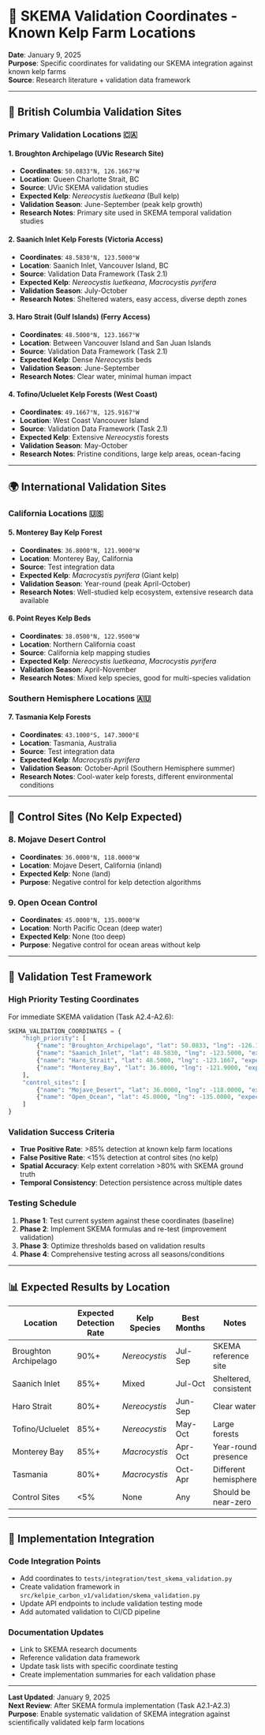 # 🌊 SKEMA Validation Coordinates - Known Kelp Farm Locations

**Date**: January 9, 2025  
**Purpose**: Specific coordinates for validating our SKEMA integration against known kelp farms  
**Source**: Research literature + validation data framework

---

## 🎯 **British Columbia Validation Sites**

### **Primary Validation Locations** 🇨🇦

#### **1. Broughton Archipelago** (UVic Research Site)
- **Coordinates**: `50.0833°N, 126.1667°W`
- **Location**: Queen Charlotte Strait, BC
- **Source**: UVic SKEMA validation studies
- **Expected Kelp**: *Nereocystis luetkeana* (Bull kelp)
- **Validation Season**: June-September (peak kelp growth)
- **Research Notes**: Primary site used in SKEMA temporal validation studies

#### **2. Saanich Inlet Kelp Forests** (Victoria Access)
- **Coordinates**: `48.5830°N, 123.5000°W`
- **Location**: Saanich Inlet, Vancouver Island, BC
- **Source**: Validation Data Framework (Task 2.1)
- **Expected Kelp**: *Nereocystis luetkeana*, *Macrocystis pyrifera*
- **Validation Season**: July-October
- **Research Notes**: Sheltered waters, easy access, diverse depth zones

#### **3. Haro Strait (Gulf Islands)** (Ferry Access)
- **Coordinates**: `48.5000°N, 123.1667°W`
- **Location**: Between Vancouver Island and San Juan Islands
- **Source**: Validation Data Framework (Task 2.1)  
- **Expected Kelp**: Dense *Nereocystis* beds
- **Validation Season**: June-September
- **Research Notes**: Clear water, minimal human impact

#### **4. Tofino/Ucluelet Kelp Forests** (West Coast)
- **Coordinates**: `49.1667°N, 125.9167°W`
- **Location**: West Coast Vancouver Island
- **Source**: Validation Data Framework (Task 2.1)
- **Expected Kelp**: Extensive *Nereocystis* forests
- **Validation Season**: May-October
- **Research Notes**: Pristine conditions, large kelp areas, ocean-facing

---

## 🌍 **International Validation Sites**

### **California Locations** 🇺🇸

#### **5. Monterey Bay Kelp Forest**
- **Coordinates**: `36.8000°N, 121.9000°W`
- **Location**: Monterey Bay, California
- **Source**: Test integration data
- **Expected Kelp**: *Macrocystis pyrifera* (Giant kelp)
- **Validation Season**: Year-round (peak April-October)
- **Research Notes**: Well-studied kelp ecosystem, extensive research data available

#### **6. Point Reyes Kelp Beds**
- **Coordinates**: `38.0500°N, 122.9500°W`
- **Location**: Northern California coast
- **Source**: California kelp mapping studies
- **Expected Kelp**: *Nereocystis luetkeana*, *Macrocystis pyrifera*
- **Validation Season**: April-November
- **Research Notes**: Mixed kelp species, good for multi-species validation

### **Southern Hemisphere Locations** 🇦🇺

#### **7. Tasmania Kelp Forests**
- **Coordinates**: `43.1000°S, 147.3000°E`
- **Location**: Tasmania, Australia
- **Source**: Test integration data
- **Expected Kelp**: *Macrocystis pyrifera*
- **Validation Season**: October-April (Southern Hemisphere summer)
- **Research Notes**: Cool-water kelp forests, different environmental conditions

---

## 🚫 **Control Sites (No Kelp Expected)**

### **8. Mojave Desert Control**
- **Coordinates**: `36.0000°N, 118.0000°W`
- **Location**: Mojave Desert, California (inland)
- **Expected Kelp**: None (land)
- **Purpose**: Negative control for kelp detection algorithms

### **9. Open Ocean Control**
- **Coordinates**: `45.0000°N, 135.0000°W`
- **Location**: North Pacific Ocean (deep water)
- **Expected Kelp**: None (too deep)
- **Purpose**: Negative control for ocean areas without kelp

---

## 🧪 **Validation Test Framework**

### **High Priority Testing Coordinates**
For immediate SKEMA validation (Task A2.4-A2.6):

```python
SKEMA_VALIDATION_COORDINATES = {
    "high_priority": [
        {"name": "Broughton_Archipelago", "lat": 50.0833, "lng": -126.1667, "expected_kelp": True},
        {"name": "Saanich_Inlet", "lat": 48.5830, "lng": -123.5000, "expected_kelp": True},
        {"name": "Haro_Strait", "lat": 48.5000, "lng": -123.1667, "expected_kelp": True},
        {"name": "Monterey_Bay", "lat": 36.8000, "lng": -121.9000, "expected_kelp": True},
    ],
    "control_sites": [
        {"name": "Mojave_Desert", "lat": 36.0000, "lng": -118.0000, "expected_kelp": False},
        {"name": "Open_Ocean", "lat": 45.0000, "lng": -135.0000, "expected_kelp": False},
    ]
}
```

### **Validation Success Criteria**
- **True Positive Rate**: >85% detection at known kelp farm locations
- **False Positive Rate**: <15% detection at control sites (no kelp)
- **Spatial Accuracy**: Kelp extent correlation >80% with SKEMA ground truth
- **Temporal Consistency**: Detection persistence across multiple dates

### **Testing Schedule**
1. **Phase 1**: Test current system against these coordinates (baseline)
2. **Phase 2**: Implement SKEMA formulas and re-test (improvement validation)
3. **Phase 3**: Optimize thresholds based on validation results
4. **Phase 4**: Comprehensive testing across all seasons/conditions

---

## 📊 **Expected Results by Location**

| Location | Expected Detection Rate | Kelp Species | Best Months | Notes |
|----------|------------------------|--------------|-------------|--------|
| Broughton Archipelago | 90%+ | *Nereocystis* | Jul-Sep | SKEMA reference site |
| Saanich Inlet | 85%+ | Mixed | Jul-Oct | Sheltered, consistent |
| Haro Strait | 80%+ | *Nereocystis* | Jun-Sep | Clear water |
| Tofino/Ucluelet | 85%+ | *Nereocystis* | May-Oct | Large forests |
| Monterey Bay | 85%+ | *Macrocystis* | Apr-Oct | Year-round presence |
| Tasmania | 80%+ | *Macrocystis* | Oct-Apr | Different hemisphere |
| Control Sites | <5% | None | Any | Should be near-zero |

---

## 🔗 **Implementation Integration**

### **Code Integration Points**
- Add coordinates to `tests/integration/test_skema_validation.py`
- Create validation framework in `src/kelpie_carbon_v1/validation/skema_validation.py`
- Update API endpoints to include validation testing mode
- Add automated validation to CI/CD pipeline

### **Documentation Updates**
- Link to SKEMA research documents
- Reference validation data framework
- Update task lists with specific coordinate testing
- Create implementation summaries for each validation phase

---

**Last Updated**: January 9, 2025  
**Next Review**: After SKEMA formula implementation (Task A2.1-A2.3)  
**Purpose**: Enable systematic validation of SKEMA integration against scientifically validated kelp farm locations 